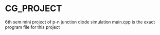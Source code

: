 # CG_PROJECT
6th sem mini project of p-n junction diode simulation
main.cpp is the exact program file for this project
